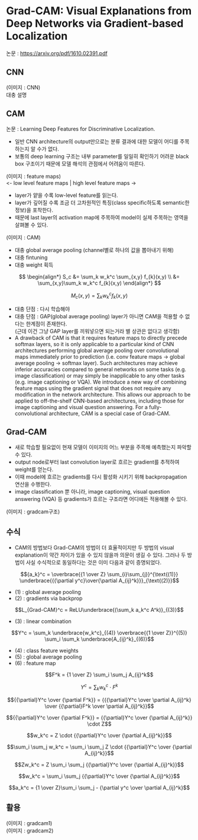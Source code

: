# Grad-CAM: Visual Explanations from Deep Networks via Gradient-based Localization
논문 : https://arxiv.org/pdf/1610.02391.pdf

## CNN
(이미지 : CNN)<br>
대충 설명<br>

## CAM
논문 : Learning Deep Features for Discriminative Localization.<br>
- 일반 CNN architecture의 output만으로는 분류 결과에 대한 모델이 어디를 주목하는지 알 수가 없다.
- 보통의 deep learning 구조는 내부 parameter를 일일히 확인하기 어려운 black box 구조이기 때문에 모델 해석의 관점에서 어려움이 따른다.

(이미지 : feature maps)<br>
<- low level feature maps | high level feature maps -><br>
- layer가 얕을 수록 low-level feature를 읽는다.
- layer가 깊어질 수록 조금 더 고차원적인 특징(class specific하도록 semantic한 정보)을 포착한다.
- 때문에 last layer의 activation map에 주목하여 model이 실제 주목하는 영역을 살펴볼 수 있다.

(이미지 : CAM)
- 대충 global average pooling (channel별로 하나의 값을 뽑아내기 위해)
- 대충 fintuning
- 대충 weight 획득

$$ 
\begin{align*}
S_c &= \sum_k w_k^c \sum_{x,y} f_{k}(x,y) \\
&= \sum_{x,y}\sum_k w_k^c f_{k}(x,y) 
\end{align*}
$$

$$M_{c}(x,y) = \sum_k w_k^c f_{k}(x,y)$$

- 대충 단점 : 다시 학습해야
- 대충 단점 : GAP(global average pooling) layer가 아니면 CAM을 적용할 수 없다는 한계점이 존재한다.<br>(근데 이건 그냥 GAP layer를 끼워넣으면 되는거라 별 상관은 없다고 생각함)
- A drawback of CAM is that it requires feature maps to directly precede softmax layers, so it is only applicable to a particular kind of CNN architectures performing global average pooling over convolutional maps immediately prior to prediction (i.e. conv feature maps → global average pooling → softmax layer). Such architectures may achieve inferior accuracies compared to general networks on some tasks (e.g. image classification) or may simply be inapplicable to any other tasks (e.g. image captioning or VQA). We introduce a new way of combining feature maps using the gradient signal that does not require any modification in the network architecture. This allows our approach to be applied to off-the-shelf CNN-based architectures, including those for image captioning and visual question answering. For a fully-convolutional architecture, CAM is a special case of Grad-CAM.

## Grad-CAM
- 새로 학습할 필요없이 현재 모델이 이미지의 어느 부분을 주목해 예측했는지 파악할 수 있다.
- output node로부터 last convolution layer로 흐르는 gradient를 추적하여 weight를 얻는다.
- 이때 model에 흐르는 gradients를 다시 활성화 시키기 위해 backpropagation 연산을 수행한다.
- image classification 뿐 아니라, image captioning, visual question answering (VQA) 등 gradients가 흐르는 구조라면 어디에든 적용해볼 수 있다.

(이미지 : gradcam구조)

## 수식
- CAM의 방법보다 Grad-CAM의 방법이 더 효율적이지만 두 방법의 visual explanation이 약간 차이가 있을 수 있지 않을까 의문이 생길 수 있다. 그러나 두 방법이 사실 수식적으로 동일하다는 것은 이미 다음과 같이 증명되었다.

$${a_k}^c = \overbrace{{1 \over Z} \sum_{i}\sum_{j}}^{\text{(1)}} \underbrace{{{\partial y^c}\over{\partial A_{ij}^k}}}_{\text{(2)}}$$
- (1) : global average pooling
- (2) : gradients via backprop

$$L_{Grad-CAM}^c = ReLU\underbrace{(\sum_k a_k^c A^k)}_{(3)}$$
- (3) : linear combination

$$Y^c = \sum_k \underbrace{w_k^c}_{(4)} \overbrace{{1 \over Z}}^{(5)} \sum_i \sum_k \underbrace{A_{ij}^k}_{(6)}$$
- (4) : class feature weights
- (5) : global average pooling
- (6) : feature map

$$F^k = {1 \over Z} \sum_i \sum_j A_{ij}^k$$

$$Y^c = \sum_k w_k^c \cdot F^k$$

$${{\partial}Y^c \over {\partial F^k}} = {{{\partial}Y^c \over \partial A_{ij}^k} \over {{\partial}F^k \over \partial A_{ij}^k}}$$

$${{\partial}Y^c \over {\partial F^k}} = {{\partial}Y^c \over {\partial A_{ij}^k}} \cdot Z$$

$$w_k^c = Z \cdot {{\partial}Y^c \over {\partial A_{ij}^k}}$$

$$\sum_i \sum_j w_k^c = \sum_i \sum_j Z \cdot {{\partial}Y^c \over {\partial A_{ij}^k}}$$

$$Zw_k^c = Z \sum_i \sum_j {{\partial}Y^c \over {\partial A_{ij}^k}}$$

$$w_k^c = \sum_i \sum_j {{\partial}Y^c \over {\partial A_{ij}^k}}$$

$$a_k^c = {1 \over Z}\sum_i \sum_j - {\partial y^c \over \partial A_{ij}^k}$$

## 활용
(이미지 : gradcam1)<br>
(이미지 : gradcam2)
